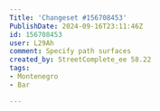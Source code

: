 ```yaml
---
Title: 'Changeset #156708453'
PublishDate: 2024-09-16T23:11:46Z
id: 156708453
user: L29Ah
comment: Specify path surfaces
created_by: StreetComplete_ee 58.22
tags:
- Montenegro
- Bar

---
```

